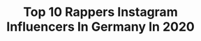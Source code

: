 ---
title: Top 10 Rappers Instagram Influencers In Germany In 2020
description: >-
  Find top rappers Instagram influencers in Germany in 2020. Most popular hashtags: #home #tour #live #rapper.
platform: Instagram
profiles:
  - username: "bridge_fit"
    fullname: >-
      Bridgette Feuerstein
    location: "Germany"
    followers: 190952
    engagement: 1477
    commentsToLikes: 0.012947
    id: ck0ttzovx50w30i19tera0kyn
    verified: false
    hashtags: "#liketoknowit, #liketkit, #revolvearoundthehouse"
  - username: "primakova_papi"
    fullname: >-
      LCone // Livio Carlin
    location: "Germany"
    followers: 9524
    engagement: 1430
    commentsToLikes: 0.015551
    id: ck14lhcq5uoef0i19qj3yq732
    verified: true
    hashtags: "#glow, #up, #diebeichte"
  - username: "marash_official"
    fullname: >-
      Marash Pulaj
    location: "Germany"
    followers: 10778
    engagement: 863
    commentsToLikes: 0.044280
    id: ck14lhcnauod60i19y820cct7
    verified: true
    hashtags: "#newpoint, #zuerich, #ad, #debianwedding"
  - username: "ajedondada"
    fullname: >-
      AJÉ
    location: "Germany"
    followers: 28607
    engagement: 503
    commentsToLikes: 0.028273
    id: ck5ce7n5tkhvf0i1156nsk3sh
    verified: true
    hashtags: "#2012, #alberteinstein, #fuckcoronavirus, #snitchesgetstitches"
  - username: "pasports"
    fullname: >-
      MAJOR PAIN
    location: "Germany"
    followers: 372301
    engagement: 421
    commentsToLikes: 0.021636
    id: ck14lff89ue1z0i1995fdzb8b
    verified: true
    hashtags: "#paparoach, #familie, #raindrops, #family"
  - username: "blizz_official"
    fullname: >-
      Blizz Official
    location: "Germany"
    followers: 3179
    engagement: 2070
    commentsToLikes: 0.137799
    id: ck14ixmczhmjq0i19t6bii5j7
    verified: false
    hashtags: "#followme, #balkon, #wasser, #autos"
  - username: "lilbaliilofficail"
    fullname: >-
      Lil Baliil🦁Real Warya
    location: "Germany"
    followers: 84631
    engagement: 116
    commentsToLikes: 0.028645
    id: ck15qrq8x4b7m0i19ggebwphn
    verified: false
    hashtags: "#mashaallahremix, #somalimusictotheworld, #feekeyow, #simbaarmy"
  - username: "derasiate"
    fullname: >-
      Der Asiate 🇩🇪🇻🇳
    location: "Germany"
    followers: 36845
    engagement: 338
    commentsToLikes: 0.028095
    id: ck6tuj482gmrc0j71komsjxx0
    verified: true
    hashtags: "#rassismus, #16bars, #katze, #6jahre"
  - username: "calvinsober"
    fullname: >-
      sxber 💿
    location: "Germany"
    followers: 2028
    engagement: 2059
    commentsToLikes: 0.146988
    id: ckaoyn3gli71z0i78krp4n7y3
    verified: false
    hashtags: "#tdf, #law, #trapmusik, #trapsong"
  - username: "fatoniyo"
    fullname: >-
      Fatoni
    location: "Germany"
    followers: 42755
    engagement: 378
    commentsToLikes: 0.022113
    id: ck134bf67vmc00i19mbt8mldn
    verified: true
    hashtags: "#justasaremindertomyselfiweareverysinglechainevenwheniminthehouse, #covid"
---